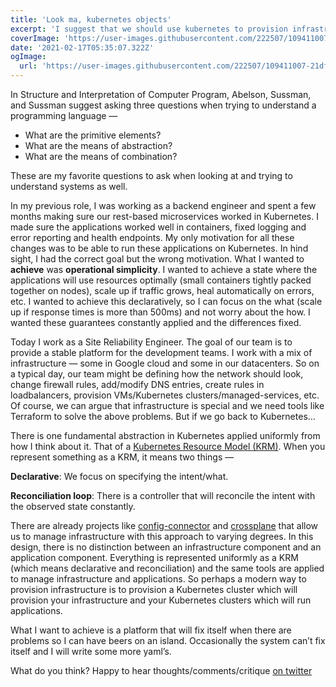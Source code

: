 ```yaml
---
title: 'Look ma, kubernetes objects'
excerpt: 'I suggest that we should use kubernetes to provision infrastructure so that we can build a platform that fixes itself when there are problems and we can spend the idle time on an island.'
coverImage: 'https://user-images.githubusercontent.com/222507/109411007-21dfad00-799f-11eb-8ac8-b89cd3f8c2c0.jpg'
date: '2021-02-17T05:35:07.322Z'
ogImage:
  url: 'https://user-images.githubusercontent.com/222507/109411007-21dfad00-799f-11eb-8ac8-b89cd3f8c2c0.jpg'
---
```


In Structure and Interpretation of Computer Program, Abelson, Sussman, and Sussman suggest asking three questions when trying to understand a programming language —

- What are the primitive elements?
- What are the means of abstraction?
- What are the means of combination?

These are my favorite questions to ask when looking at and trying to understand systems as well.

In my previous role, I was working as a backend engineer and spent a few months making sure our rest-based microservices worked in Kubernetes. I made sure the applications worked well in containers, fixed logging and error reporting and health endpoints. My only motivation for all these changes was to be able to run these applications on Kubernetes. In hind sight, I had the correct goal but the wrong motivation. What I wanted to **achieve** was **operational simplicity**. I wanted to achieve a state where the applications will use resources optimally (small containers tightly packed together on nodes), scale up if traffic grows, heal automatically on errors, etc. I wanted to achieve this declaratively, so I can focus on the what (scale up if response times is more than 500ms) and not worry about the how. I wanted these guarantees constantly applied and the differences fixed.

Today I work as a Site Reliability Engineer. The goal of our team is to provide a stable platform for the development teams. I work with a mix of infrastructure — some in Google cloud and some in our datacenters. So on a typical day, our team might be defining how the network should look, change firewall rules, add/modify DNS entries, create rules in loadbalancers, provision VMs/Kubernetes clusters/managed-services, etc. Of course, we can argue that infrastructure is special and we need tools like Terraform to solve the above problems. But if we go back to Kubernetes…

There is one fundamental abstraction in Kubernetes applied uniformly from how I think about it. That of a [Kubernetes Resource Model (KRM)](https://github.com/kubernetes/community/blob/master/contributors/design-proposals/architecture/resource-management.md). When you represent something as a KRM, it means two things —

**Declarative**: We focus on specifying the intent/what.

**Reconciliation loop**: There is a controller that will reconcile the intent with the observed state constantly.

There are already projects like [config-connector](https://cloud.google.com/config-connector/docs/overview) and [crossplane](https://github.com/crossplane/crossplane) that allow us to manage infrastructure with this approach to varying degrees. In this design, there is no distinction between an infrastructure component and an application component. Everything is represented uniformly as a KRM (which means declarative and reconciliation) and the same tools are applied to manage infrastructure and applications. So perhaps a modern way to provision infrastructure is to provision a Kubernetes cluster which will provision your infrastructure and your Kubernetes clusters which will run applications.

What I want to achieve is a platform that will fix itself when there are problems so I can have beers on an island. Occasionally the system can’t fix itself and I will write some more yaml’s.

What do you think? Happy to hear thoughts/comments/critique [on twitter](https://twitter.com/caulagi)
